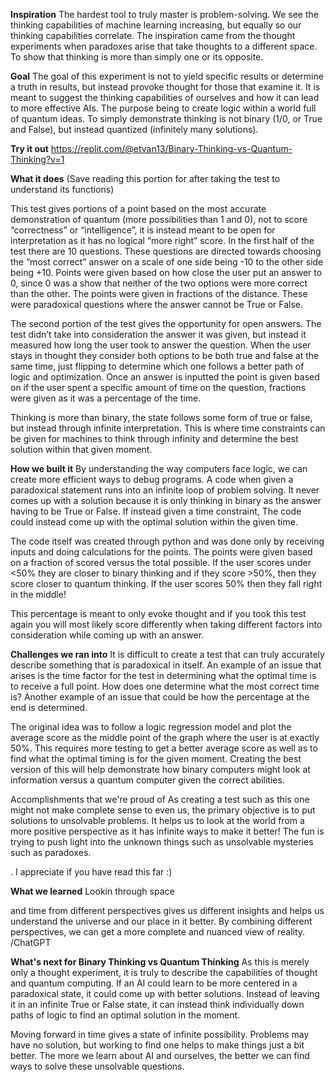 **Inspiration**
The hardest tool to truly master is problem-solving. We see the thinking capabilities of machine learning increasing, but equally so our thinking capabilities correlate. The inspiration came from the thought experiments when paradoxes arise that take thoughts to a different space. To show that thinking is more than simply one or its opposite.

**Goal**
The goal of this experiment is not to yield specific results or determine a truth in results, but instead provoke thought for those that examine it. It is meant to suggest the thinking capabilities of ourselves and how it can lead to more effective AIs. The purpose being to create logic within a world full of quantum ideas. To simply demonstrate thinking is not binary (1/0, or True and False), but instead quantized (infinitely many solutions).

**Try it out**
https://replit.com/@etvan13/Binary-Thinking-vs-Quantum-Thinking?v=1

**What it does**
(Save reading this portion for after taking the test to understand its functions)

This test gives portions of a point based on the most accurate demonstration of quantum (more possibilities than 1 and 0), not to score “correctness” or “intelligence”, it is instead meant to be open for interpretation as it has no logical “more right” score. In the first half of the test there are 10 questions. These questions are directed towards choosing the “most correct” answer on a scale of one side being -10 to the other side being +10. Points were given based on how close the user put an answer to 0, since 0 was a show that neither of the two options were more correct than the other. The points were given in fractions of the distance. These were paradoxical questions where the answer cannot be True or False.

The second portion of the test gives the opportunity for open answers. The test didn’t take into consideration the answer it was given, but instead it measured how long the user took to answer the question. When the user stays in thought they consider both options to be both true and false at the same time, just flipping to determine which one follows a better path of logic and optimization. Once an answer is inputted the point is given based on if the user spent a specific amount of time on the question, fractions were given as it was a percentage of the time.

Thinking is more than binary, the state follows some form of true or false, but instead through infinite interpretation. This is where time constraints can be given for machines to think through infinity and determine the best solution within that given moment.

**How we built it**
By understanding the way computers face logic, we can create more efficient ways to debug programs. A code when given a paradoxical statement runs into an infinite loop of problem solving. It never comes up with a solution because it is only thinking in binary as the answer having to be True or False. If instead given a time constraint, The code could instead come up with the optimal solution within the given time.

The code itself was created through python and was done only by receiving inputs and doing calculations for the points. The points were given based on a fraction of scored versus the total possible. If the user scores under <50% they are closer to binary thinking and if they score >50%, then they score closer to quantum thinking. If the user scores 50% then they fall right in the middle!

This percentage is meant to only evoke thought and if you took this test again you will most likely score differently when taking different factors into consideration while coming up with an answer.

**Challenges we ran into**
It is difficult to create a test that can truly accurately describe something that is paradoxical in itself. An example of an issue that arises is the time factor for the test in determining what the optimal time is to receive a full point. How does one determine what the most correct time is? Another example of an issue that could be how the percentage at the end is determined.

The original idea was to follow a logic regression model and plot the average score as the middle point of the graph where the user is at exactly 50%. This requires more testing to get a better average score as well as to find what the optimal timing is for the given moment. Creating the best version of this will help demonstrate how binary computers might look at information versus a quantum computer given the correct abilities.

Accomplishments that we're proud of
As creating a test such as this one might not make complete sense to even us, the primary objective is to put solutions to unsolvable problems. It helps us to look at the world from a more positive perspective as it has infinite ways to make it better! The fun is trying to push light into the unknown things such as unsolvable mysteries such as paradoxes.

. I appreciate if you have read this far :)

**What we learned**
Lookin through space

and time from different perspectives gives us different insights and helps us understand the universe and our place in it better. By combining different perspectives, we can get a more complete and nuanced view of reality. /ChatGPT

**What's next for Binary Thinking vs Quantum Thinking**
As this is merely only a thought experiment, it is truly to describe the capabilities of thought and quantum computing. If an AI could learn to be more centered in a paradoxical state, it could come up with better solutions. Instead of leaving it in an infinite True or False state, it can instead think individually down paths of logic to find an optimal solution in the moment.

Moving forward in time gives a state of infinite possibility. Problems may have no solution, but working to find one helps to make things just a bit better. The more we learn about AI and ourselves, the better we can find ways to solve these unsolvable questions.
